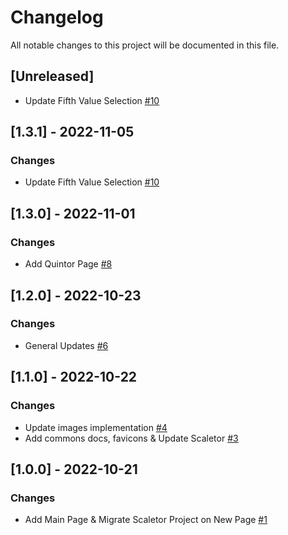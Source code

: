 # Changelog
All notable changes to this project will be documented in this file.

## [Unreleased]
- Update Fifth Value Selection [#10](https://github.com/fdrandolfi/composition-tools-frontend/pull/10)

## [1.3.1] - 2022-11-05
### Changes
- Update Fifth Value Selection [#10](https://github.com/fdrandolfi/composition-tools-frontend/pull/10)

## [1.3.0] - 2022-11-01
### Changes
- Add Quintor Page [#8](https://github.com/fdrandolfi/composition-tools-frontend/pull/8)

## [1.2.0] - 2022-10-23
### Changes
- General Updates [#6](https://github.com/fdrandolfi/composition-tools-frontend/pull/6)

## [1.1.0] - 2022-10-22
### Changes
- Update images implementation [#4](https://github.com/fdrandolfi/composition-tools-frontend/pull/4)
- Add commons docs, favicons & Update Scaletor [#3](https://github.com/fdrandolfi/composition-tools-frontend/pull/3)

## [1.0.0] - 2022-10-21
### Changes
- Add Main Page & Migrate Scaletor Project on New Page [#1](https://github.com/fdrandolfi/composition-tools-frontend/pull/1)
